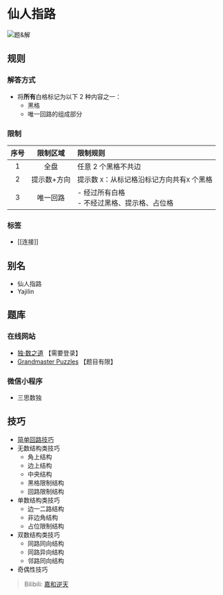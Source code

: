 # 仙人指路

![题&解](https://www.gmpuzzles.com/images/blog/Yajilin-Ex.png)

## 规则

### 解答方式

- 将**所有**白格标记为以下 2 种内容之一：
  - 黑格
  - 唯一回路的组成部分

### 限制

| 序号  |  限制区域  | 限制规则                          |
|:---:|:------:|:------------------------------|
|  1  |   全盘   | 任意 2 个黑格不共边                   |
|  2  | 提示数+方向 | 提示数 `X`：从标记格沿标记方向共有`X` 个黑格    |
|  3  |  唯一回路  | - 经过所有白格<br/> - 不经过黑格、提示格、占位格 |

### 标签

- [[连接]]

## 别名

- 仙人指路
- Yajilin

## 题库

### 在线网站

- [独·数之道](http://www.sudokufans.org.cn/lx/xrzl.index.php?w=10) 【需要登录】
- [Grandmaster Puzzles](https://www.gmpuzzles.com/blog/category/loop/yajilin/) 【题目有限】

### 微信小程序

- 三思数独

## 技巧

- [简单回路技巧](回路.md)
- 无数结构类技巧
  - 角上结构
  - 边上结构
  - 中央结构
  - 黑格限制结构
  - 回路限制结构
- 单数结构类技巧
  - 边一二路结构
  - 非边角结构
  - 占位限制结构
- 双数结构类技巧
  - 同路同向结构
  - 同路异向结构
  - 邻路同向结构
- 奇偶性技巧

> Bilibili: [嘉和逆天](https://www.bilibili.com/read/cv19537909)
